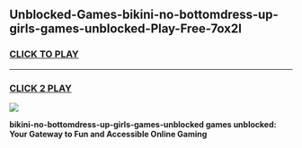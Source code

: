 
## Unblocked-Games-bikini-no-bottomdress-up-girls-games-unblocked-Play-Free-7ox2l
<h3>
<a href="https://premium76.site?title=bikini-no-bottomdress-up-girls-games-unblocked&ref=09A">CLICK TO PLAY</a></h3>
<hr>

<h3>
<a href="https://premium76.site?title=bikini-no-bottomdress-up-girls-games-unblocked&ref=09A">CLICK 2 PLAY</a>
  
</h3>

<a href="https://premium76.site?title=bikini-no-bottomdress-up-girls-games-unblocked&ref=09A"><img src="https://clearcache.store/games.png"></a>


**bikini-no-bottomdress-up-girls-games-unblocked games unblocked: Your Gateway to Fun and Accessible Online Gaming**
